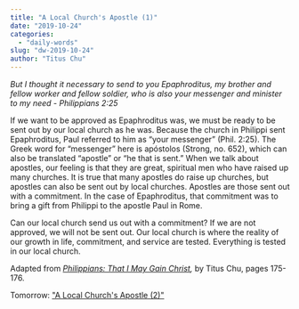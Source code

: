 ```yaml
---
title: "A Local Church's Apostle (1)"
date: "2019-10-24"
categories: 
  - "daily-words"
slug: "dw-2019-10-24"
author: "Titus Chu"
---
```


_But I thought it necessary to send to you Epaphroditus, my brother and fellow worker and fellow soldier, who is also your messenger and minister to my need - Philippians 2:25_

If we want to be approved as Epaphroditus was, we must be ready to be sent out by our local church as he was. Because the church in Philippi sent Epaphroditus, Paul referred to him as “your messenger” (Phil. 2:25). The Greek word for “messenger” here is apóstolos (Strong, no. 652), which can also be translated “apostle” or “he that is sent.” When we talk about apostles, our feeling is that they are great, spiritual men who have raised up many churches. It is true that many apostles do raise up churches, but apostles can also be sent out by local churches. Apostles are those sent out with a commitment. In the case of Epaphroditus, that commitment was to bring a gift from Philippi to the apostle Paul in Rome.

Can our local church send us out with a commitment? If we are not approved, we will not be sent out. Our local church is where the reality of our growth in life, commitment, and service are tested. Everything is tested in our local church.

Adapted from _[Philippians: That I May Gain Christ](/book-philippians/ "Go to the listing for this book"),_ by Titus Chu, pages 175-176.

Tomorrow: ["A Local Church's Apostle (2)"](/dw-2019-10-25)
